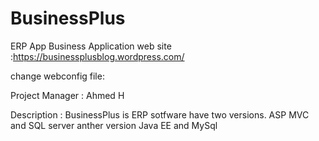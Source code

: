 # BusinessPlus
ERP App
Business Application
 web site :https://businessplusblog.wordpress.com/
 


change webconfig file:
<add name="ERPBusinessPlus" connectionString="data source=DELL-PC\SQLEXPRESS;initial catalog=ERPBusinessPlus;integrated security=True;" />

Project Manager : Ahmed H

Description : BusinessPlus is ERP sotfware have two versions. ASP MVC and SQL server anther version Java EE and MySql

